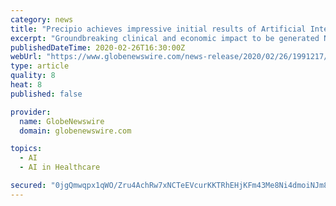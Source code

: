 ```yaml
---
category: news
title: "Precipio achieves impressive initial results of Artificial Intelligence Decision-Support Tool"
excerpt: "Groundbreaking clinical and economic impact to be generated NEW HAVEN, Conn., Feb. 26, 2020 (GLOBE NEWSWIRE) -- Specialty diagnostics company"
publishedDateTime: 2020-02-26T16:30:00Z
webUrl: "https://www.globenewswire.com/news-release/2020/02/26/1991217/0/en/Precipio-achieves-impressive-initial-results-of-Artificial-Intelligence-Decision-Support-Tool.html"
type: article
quality: 8
heat: 8
published: false

provider:
  name: GlobeNewswire
  domain: globenewswire.com

topics:
  - AI
  - AI in Healthcare

secured: "0jgQmwqpx1qWO/Zru4AchRw7xNCTeEVcurKKTRhEHjKFm43Me8Ni4dmoiNJm8ik1Do5mwCC2mQ96yOrjf5hZ5Gp4j0rf19+L46APae307ZPE36FtR845qLMQZa0fRsjzpTf/5jZOdbqKsGhl2XTwaX0GRzh9aD0JdFR3EfipaLyCBLGarSLmjdp0FnbZYsBFMYTUNQhLiit+lAQNe7x4QgnfTiP5zcHNbLcf9gGDnyqKmcK9+Dl4EON2O6DsMzRRCHTzMytO7EKKyw9Fh+Xz4RV3dXjrQBoMBiJgwOLz0h4bHKJeRrXLofD0FA/9WhcL;ZtjkGz87ECbqlQDMyVOM0Q=="
---
```


